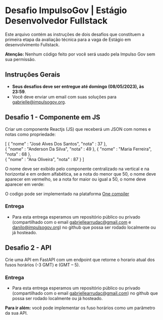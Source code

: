 # Desafio ImpulsoGov | Estágio Desenvolvedor Fullstack

Este arquivo contém as instruções de dois desafios que constituem a primeira etapa da avaliação técnica para a vaga de Estágio em desenvolvimento Fullstack.

**Atenção:** Nenhum código feito por você será usado pela Impulso Gov sem sua permissão.


## Instruções Gerais 
- **Seus desafios deve ser entregue até domingo (08/05/2023), às 23:59**. 
- Você deve enviar um email com suas soluções para gabrielle@impulsogov.org.


## Desafio 1 - Componente em JS

Criar um componente Reactjs (JS) que receberá um JSON com nomes e notas como propriedade:

[
  {
    "nome" : "José Alves Dos Santos",
    "nota" : 37
  },  
  {
    "nome" : "Anderson Da Silva",
    "nota" : 49
  },
  {
    "nome" : "Maria Ferreira",
    "nota" : 68
  },  
  {
    "nome" : "Ana Oliveira",
    "nota" : 87
  }
]

O nome deve ser exibido pelo componente centralizado na vertical e na horizontal e em ordem alfabética, se a nota do menor que 50, o nome deve aparecer em vermelho, se a nota for maior ou igual a 50, o nome deve aparecer em verde:

O codigo pode ser implementado na plataforma [One compiler](https://onecompiler.com/react)


### Entrega
- Para esta entrega esperamos um repositório público ou privado (compartilhado com o email gabriellearrudac@gmail.com e danilo@impulsogov.org) no github que possa ser rodado localmente ou já hosteado.


## Desafio 2 - API

Crie uma API em FastAPI com um endpoint que retorne o horario atual dos fusos horários (-3 GMT) e (GMT – 5).

### Entrega
- Para esta entrega esperamos um repositório público ou privado (compartilhado com o email gabriellearrudac@gmail.com) no github que possa ser rodado localmente ou já hosteado.

**Para ir além:** você pode implementar os fuso horários como um parâmetro da sua API.
